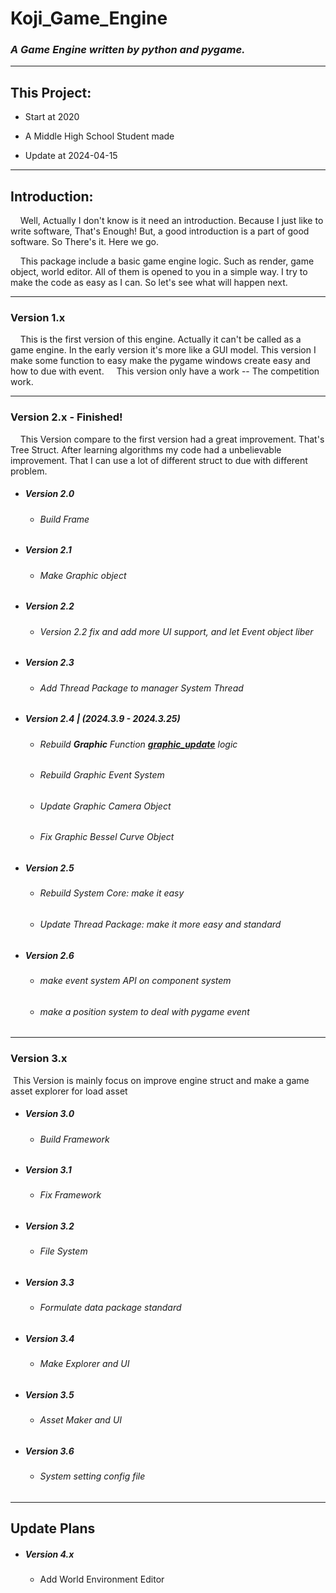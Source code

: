 # Koji_Game_Engine

### *A Game Engine written by python and pygame.*

---

## This Project:

- Start at 2020

- A Middle High School Student made

- Update at 2024-04-15

---

## Introduction:

    Well, Actually I don't know is it need an introduction. Because I just like to write software, That's Enough! But, a good introduction is a part of good software. So There's it. Here we go.

    This package include a basic game engine logic. Such as render, game object, world editor. All of them is opened to you in a simple way. I try to make the code as easy as I can. So let's see what will happen next. 

---

### Version 1.x
    This is the first version of this engine. Actually it can't be called as a game engine. In the early version it's more like a GUI model. This version I make some function to easy make the pygame windows create easy and how to due with event.
    This version only have a work -- The competition work. 

---

### Version 2.x - Finished!

    This Version compare to the first version had a great improvement. That's Tree Struct. After learning algorithms my code had a unbelievable improvement. That I can use a lot of different struct to due with different problem.

- ##### Version 2.0

  - ###### Build Frame

- ##### Version 2.1

  - ###### Make Graphic object

- ##### Version 2.2

  - ###### Version 2.2 fix and add more UI support, and let Event object liber

- ##### Version 2.3

  - ###### Add Thread Package to manager System Thread

- ##### Version 2.4 | (2024.3.9 - 2024.3.25)

  - ###### Rebuild **Graphic** Function **<u>graphic_update</u>** logic
  - ###### Rebuild Graphic Event System
  - ###### Update Graphic Camera Object
  - ###### Fix Graphic Bessel Curve Object

- ##### Version 2.5

  - ###### Rebuild System Core: make it easy

  - ###### Update Thread Package: make it more easy and standard

- ##### Version 2.6

  - ###### make event system API on component system

  - ###### make a position system to deal with pygame event

---

### Version 3.x

​	This Version is mainly focus on improve engine struct and make a game asset explorer for load asset

- ##### Version 3.0

  - ###### Build Framework

- ##### Version 3.1

  - ###### Fix Framework

- ##### Version 3.2

  - ###### File System

- ##### Version 3.3

  - ###### Formulate data package standard

- ##### Version 3.4

  - ###### Make Explorer and UI

- ##### Version 3.5

  - ###### Asset Maker and UI

- ##### Version 3.6

  - ###### System setting config file

---

## Update Plans
- ##### Version 4.x
  
  - Add World Environment Editor
